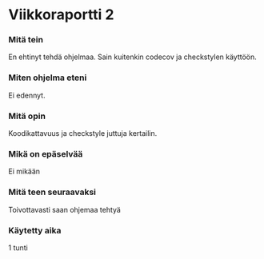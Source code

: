 # Viikkoraportti 2

### Mitä tein
En ehtinyt tehdä ohjelmaa. Sain kuitenkin codecov ja checkstylen käyttöön.

### Miten ohjelma eteni
Ei edennyt.

### Mitä opin

Koodikattavuus ja checkstyle juttuja kertailin.

### Mikä on epäselvää

Ei mikään

### Mitä teen seuraavaksi

Toivottavasti saan ohjemaa tehtyä

### Käytetty aika

1 tunti

